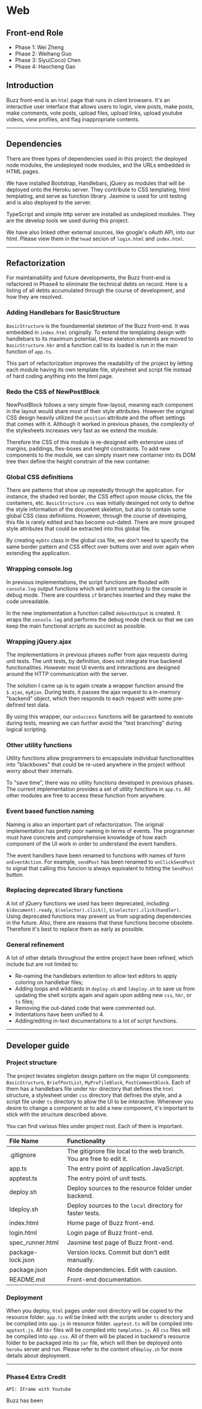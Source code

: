 # Web

## Front-end Role
- Phase 1: Wei Zheng
- Phase 2: Weihang Guo
- Phase 3: Siyu(Coco) Chen
- Phase 4: Haocheng Gao

## Introduction 
Buzz front-end is an `html` page that runs in client browsers. It's an interactive
user interface that allows users to login, view posts, make posts, make comments,
vote posts, upload files, upload links, upload youtube videos, view profiles, and
flag inappropriate contents.

***

## Dependencies
There are three types of dependencies used in this project: the deployed node
modules, the undeployed node modules, and the URLs embedded in HTML pages.

We have installed Bootstrap, Handlebars, jQuery as modules that will be deployed
onto the Heroku server. They contribute to CSS templating, html templating, and 
serve as function library. Jasmine is used for unit testing and is also deployed
to the server.

TypeScript and simple http server are installed as undeploed modules. They are
the develop tools we used during this project.

We have also linked other external sources, like google's oAuth API, into our html.
Please view them in the `head` secion of `login.html` and `index.html`.

***

## Refactorization
For maintainability and future developments, the Buzz front-end is refactored in
Phase4 to eliminate the technical debts on record. Here is a listing of all debts
accumulated through the course of development, and how they are resolved.


### Adding Handlebars for BasicStructure
`BasicStructure` is the foundamental skeleton of the Buzz front-end. It was
embedded in `index.html` originally. To extend the templating design with
handlebars to its maximum potential, these skeleton elements are moved to
`BasicStructure.hbr` and a function call to its loaded is run in the main
function of `app.ts`.

This part of refactorization improves the readability of the project by letting
each module having its own template file, stylesheet and script file instead of
hard coding anything into the html page.


### Redo the CSS of NewPostBlock
NewPostBlock follows a very simple flow-layout, meaning each component in the
layout would share most of their style attributes. However the original CSS
design heavily utilized the `position` attribute and the offset settings that
comes with it. Although it worked in previous phases, the complexity of the
stylesheets increases very fast as we extend the module.

Therefore the CSS of this module is re-designed with extensive uses of margins,
paddings, flex-boxes and height constraints. To add new components to the module,
we can simply insert new container into its DOM tree then define the height
constrain of the new container.


### Global CSS definitions
There are patterns that show up repeatedly through the application. For instance,
the shaded red border, the CSS effect upon mouse clicks, the file containers,
etc. `BasicStructure.css` was initially desinged not only to define the style
information of the document skeleton, but also to contain some global CSS class
definitions.  However, through the course of developing, this file is rarely
edited and has become out-dated. There are more grouped style attributes that
could be extracted into this global file.

By creating `mybtn` class in the global css file, we don't need to specify the
same border pattern and CSS effect over buttons over and over again when
extending the application.


### Wrapping console.log
In previous implementations, the script functions are flooded with `console.log`
output functions which will print something to the console in debug mode. There
are countless `if` branches inserted and they make the code unreadable.

In the new implementation a function called `deboutOutput` is created. It wraps
the `console.log` and performs the debug mode check so that we can keep the main
functional scripts as succinct as possible.


### Wrapping jQuery.ajax
The implementations in previous phases suffer from ajax requests during unit tests.
The unit tests, by definition, does not integrate true backend functionalities.
However most UI events and interactions are designed around the HTTP communication
with the server.

The solution I came up is to again create a wrapper function around the `$.ajax`, 
`myAjax`. During tests, it passes the ajax request to a in-memory "backend" object,
which then responds to each request with some pre-defined test data.

By using this wrapper, our `onSuccess` functions will be garanteed to execute
during tests, meaning we can further avoid the "test branching" during logical 
scripting.


### Other utility functions
Utility functions allow programmers to encapsulate individual functionalities
into "blackboxes" that could be re-used anywhere in the project without worry
about their internals. 

To "save time", there was no utility functions developed in previous phases.
The current implementation provides a set of utility functions in `app.ts`.
All other modules are free to access these function from anywhere.


### Event based function naming
Naming is also an important part of refactorization. The original implementation
has pretty poor naming in terms of events. The programmer must have concrete
and comprehensive knowledge of how each component of the UI work in order to
understand the event handlers.

The event handlers have been renamed to functions with names of form `onEventAction`.
For example, `sendPost` has been renamed to `onClickSendPost` to signal that 
calling this funcion is always equivalent to hitting the `SendPost` button.


### Replacing deprecated library functions
A lot of jQuery functions we used has been deprecated, including `$(document).ready`,
`$(selector).click()`, `$(selector).click(handler)`. Using deprecated functions
may prevent us from upgrading dependencies in the future. Also, there are
reasons that these functions become obsolete. Therefore it's best to replace
them as early as possible.


### General refinement
A lot of other details throughout the entire project have been refined, which
include but are not limited to:

- Re-naming the handlebars extention to allow text editors to apply coloring on
handlebar files;
- Adding loops and wildcards in `deploy.sh` and `ldeploy.sh` to save us from
updating the shell scripts again and again upon adding new `css`, `hbr`, or
`ts` files;
- Removing the out-dated code that were commented out.
- Indentations have been unified to 4.
- Adding/editing in-text documentations to a lot of script functions.


***

## Developer guide

### Project structure
The project leviates singleton design pattern on the major UI components: 
`BasicStructure`, `BriefPostList`, `MyProfileBlock`, `PostCommentBlock`. Each
of them has a handlebars file under `hbr` directory that defines the `html`
structure, a stylesheet under `css` directory that defines the style, and a
script file under `ts` directory to allow the UI to be interactive. Whenever
you desire to change a component or to add a new component, it's important
to stick with the structure described above.

You can find various files under project root. Each of them is important.

| File Name | Functionality |
|:----|:----|
| .gitignore | The gitignore file local to the web branch. You are free to edit it. |
| app.ts | The entry point of application JavaScript. |
| apptest.ts | The entry point of unit tests. |
| deploy.sh | Deploy sources to the resource folder under backend. |
| ldeploy.sh | Deploy sources to the `local` directory for faster tests. |
| index.html | Home page of Buzz front-end. |
| login.html | Login page of Buzz front-end. |
| spec_runner.html | Jasmine test page of Buzz front-end. |
| package-lock.json | Version locks. Commit but don't edit manually. |
| package.json | Node dependencies. Edit with causion. |
| README.md | Front-end documentation. |

### Deployment
When you deploy, `html` pages under root directory will be copied to the
resource folder. `app.ts` will be linked with the scripts under `ts` directory
and be compiled into `app.js` in resource folder. `apptest.ts` will be compiled
into `apptest.js`. All `hbr` files will be compiled into `templates.js`. All
`css` files will be compiled into `app.css`. All of them will be placed in
backend's resource folder to be packaged into its `jar` file, which will then
be deployed onto `heroku` server and run. Please refer to the content of`deploy.sh`
for more details about deployment.

***


### Phase4 Extra Credit
```
API: IFrame with Youtube
```
Buzz has been 